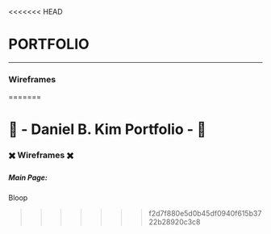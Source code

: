 <<<<<<< HEAD
# PORTFOLIO
---------
### Wireframes
=======
# :construction: - Daniel B. Kim Portfolio - :construction:
### :heavy_multiplication_x: Wireframes :heavy_multiplication_x:
##### Main Page:
Bloop
>>>>>>> f2d7f880e5d0b45df0940f615b3722b28920c3c8
